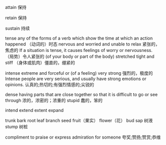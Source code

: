 attain
保持

retain
保持

sustain
持续

tense
any of the forms of a verb which show the time at which an action happened
（动词的）时态
nervous and worried and unable to relax
紧张的，焦虑的
If a situation is tense, it causes feelings of worry or nervousness.
（局势）令人紧张的
(of your body or part of the body) stretched tight and stiff
（身体或肌肉）僵直的，绷紧的

intense
extreme and forceful or (of a feeling) very strong
强烈的，极度的
Intense people are very serious, and usually have strong emotions or opinions.
认真的;热切的;有强烈情感的;尖锐的

dense
having parts that are close together so that it is difficult to go or see through
浓的，浓密的；浓重的
stupid
蠢的，笨的

intend
extend
extent
expand

trunk
bark
root
leaf
branch
seed
fruit（果实）
flower（花）
bud
sap 树液
stump 树桩

compliment
to praise or express admiration for someone
夸奖;赞扬;赞赏;恭维
